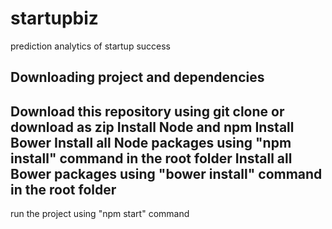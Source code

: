 # startupbiz
prediction analytics of startup success

Downloading project and dependencies
------------
Download this repository using git clone or download as zip
Install Node and npm
Install Bower
Install all Node packages using "npm install" command in the root folder
Install all Bower packages using "bower install" command in the root folder
------------

run the project using "npm start" command 
